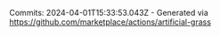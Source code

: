 Commits: 2024-04-01T15:33:53.043Z - Generated via https://github.com/marketplace/actions/artificial-grass
<br>
